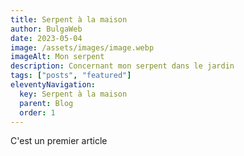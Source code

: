 ```yaml
---
title: Serpent à la maison
author: BulgaWeb
date: 2023-05-04
image: /assets/images/image.webp
imageAlt: Mon serpent
description: Concernant mon serpent dans le jardin
tags: ["posts", "featured"]
eleventyNavigation:
  key: Serpent à la maison
  parent: Blog
  order: 1
---
```


C'est un premier article
